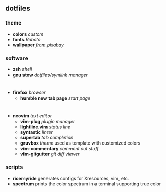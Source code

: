 ## dotfiles

### theme
* **colors** _custom_
* **fonts** _Roboto_
* **wallpaper** *[from pixabay](https://pixabay.com/en/mountain-clouds-landscape-nature-983914/)*

### software
* **zsh** *shell*
* **gnu stow** *dotfiles/symlink manager*

#
* **firefox** *browser*
  * **humble new tab page** *start page*

#
* **neovim** *text editor*
  * **vim-plug** *plugin manager*
  * **lightline.vim** *status line*
  * **syntastic** *linter*
  * **supertab** *tab completion*
  * **gruvbox** *theme* used as template with customized colors
  * **vim-commentary** *comment out stuff*
  * **vim-gitgutter** *git diff viewer*

### scripts
* **ricemyride** generates configs for Xresources, vim, etc.
* **spectrum** prints the color spectrum in a terminal supporting true color
